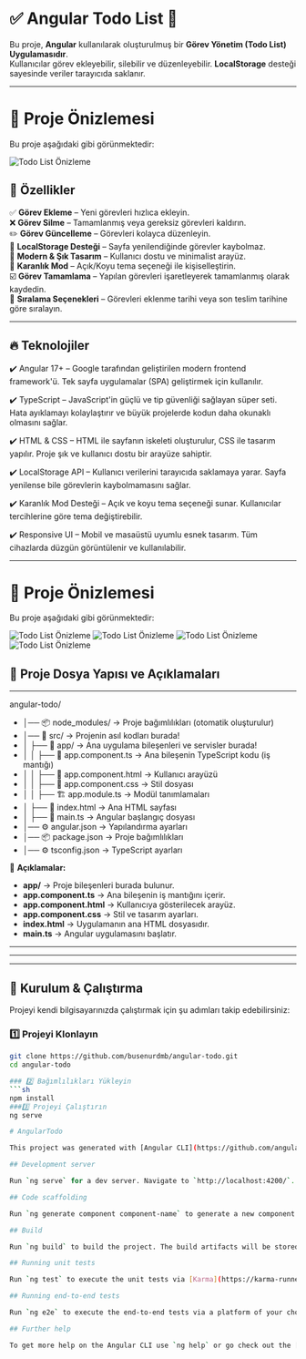 # ✅ Angular Todo List 🚀

Bu proje, **Angular** kullanılarak oluşturulmuş bir **Görev Yönetim (Todo List) Uygulamasıdır**.  
Kullanıcılar görev ekleyebilir, silebilir ve düzenleyebilir. **LocalStorage** desteği sayesinde veriler tarayıcıda saklanır.  

---

# 📸 Proje Önizlemesi

Bu proje aşağıdaki gibi görünmektedir:

![Todo List Önizleme](https://github.com/busenurdmb/angular-todo/blob/main/src/assets/ProjectImage/todo1.png)

## 🎯 **Özellikler**
✅ **Görev Ekleme** – Yeni görevleri hızlıca ekleyin.  
❌ **Görev Silme** – Tamamlanmış veya gereksiz görevleri kaldırın.  
✏️ **Görev Güncelleme** – Görevleri kolayca düzenleyin.  
📌 **LocalStorage Desteği** – Sayfa yenilendiğinde görevler kaybolmaz.  
🎨 **Modern & Şık Tasarım** – Kullanıcı dostu ve minimalist arayüz.  
🌙 **Karanlık Mod** – Açık/Koyu tema seçeneği ile kişiselleştirin.  
☑️ **Görev Tamamlama** – Yapılan görevleri işaretleyerek tamamlanmış olarak kaydedin.  
📅 **Sıralama Seçenekleri** – Görevleri eklenme tarihi veya son teslim tarihine göre sıralayın.  

---
## 🔥 **Teknolojiler**
✔️ Angular 17+ – Google tarafından geliştirilen modern frontend framework'ü. Tek sayfa uygulamalar (SPA) geliştirmek için kullanılır.

✔️ TypeScript – JavaScript'in güçlü ve tip güvenliği sağlayan süper seti. Hata ayıklamayı kolaylaştırır ve büyük projelerde kodun daha okunaklı olmasını sağlar.

✔️ HTML & CSS – HTML ile sayfanın iskeleti oluşturulur, CSS ile tasarım yapılır. Proje şık ve kullanıcı dostu bir arayüze sahiptir.

✔️ LocalStorage API – Kullanıcı verilerini tarayıcıda saklamaya yarar. Sayfa yenilense bile görevlerin kaybolmamasını sağlar.

✔️ Karanlık Mod Desteği – Açık ve koyu tema seçeneği sunar. Kullanıcılar tercihlerine göre tema değiştirebilir.

✔️ Responsive UI – Mobil ve masaüstü uyumlu esnek tasarım. Tüm cihazlarda düzgün görüntülenir ve kullanılabilir.

----
# 📸 Proje Önizlemesi

Bu proje aşağıdaki gibi görünmektedir:

![Todo List Önizleme](https://github.com/busenurdmb/angular-todo/blob/main/src/assets/ProjectImage/todo2.png)
![Todo List Önizleme](https://github.com/busenurdmb/angular-todo/blob/main/src/assets/ProjectImage/todo3.png)
![Todo List Önizleme](https://github.com/busenurdmb/angular-todo/blob/main/src/assets/ProjectImage/todo4.png)
![Todo List Önizleme](https://github.com/busenurdmb/angular-todo/blob/main/src/assets/ProjectImage/todo5.png)

## 📁 **Proje Dosya Yapısı ve Açıklamaları**
---
angular-todo/
- │── 📦 node_modules/ → Proje bağımlılıkları (otomatik oluşturulur)
- │── 📂 src/ → Projenin asıl kodları burada!
- │ ├── 📂 app/ → Ana uygulama bileşenleri ve servisler burada!
- │ │ ├── 🎯 app.component.ts → Ana bileşenin TypeScript kodu (iş mantığı)
- │ │ ├── 🎨 app.component.html → Kullanıcı arayüzü
- │ │ ├── 🎨 app.component.css → Stil dosyası
- │ │ ├── 🏗️ app.module.ts → Modül tanımlamaları
- │ ├── 📜 index.html → Ana HTML sayfası
- │ ├── 🚀 main.ts → Angular başlangıç dosyası
- │── ⚙️ angular.json → Yapılandırma ayarları
- │── 📦 package.json → Proje bağımlılıkları
- │── ⚙️ tsconfig.json → TypeScript ayarları


📌 **Açıklamalar:**  
- **app/** → Proje bileşenleri burada bulunur.  
- **app.component.ts** → Ana bileşenin iş mantığını içerir.  
- **app.component.html** → Kullanıcıya gösterilecek arayüz.  
- **app.component.css** → Stil ve tasarım ayarları.  
- **index.html** → Uygulamanın ana HTML dosyasıdır.  
- **main.ts** → Angular uygulamasını başlatır.  
 

---



---
---
## 🚀 **Kurulum & Çalıştırma**
Projeyi kendi bilgisayarınızda çalıştırmak için şu adımları takip edebilirsiniz:

### 1️⃣ **Projeyi Klonlayın**
```sh
git clone https://github.com/busenurdmb/angular-todo.git
cd angular-todo

### 2️⃣ Bağımlılıkları Yükleyin
```sh
npm install
###3️⃣ Projeyi Çalıştırın
ng serve

# AngularTodo

This project was generated with [Angular CLI](https://github.com/angular/angular-cli) version 17.1.0.

## Development server

Run `ng serve` for a dev server. Navigate to `http://localhost:4200/`. The application will automatically reload if you change any of the source files.

## Code scaffolding

Run `ng generate component component-name` to generate a new component. You can also use `ng generate directive|pipe|service|class|guard|interface|enum|module`.

## Build

Run `ng build` to build the project. The build artifacts will be stored in the `dist/` directory.

## Running unit tests

Run `ng test` to execute the unit tests via [Karma](https://karma-runner.github.io).

## Running end-to-end tests

Run `ng e2e` to execute the end-to-end tests via a platform of your choice. To use this command, you need to first add a package that implements end-to-end testing capabilities.

## Further help

To get more help on the Angular CLI use `ng help` or go check out the [Angular CLI Overview and Command Reference](https://angular.io/cli) page.
